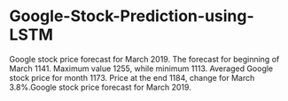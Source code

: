# Google-Stock-Prediction-using-LSTM

Google stock price forecast for March 2019.
The forecast for beginning of March 1141. Maximum value 1255, while minimum 1113. Averaged Google stock price for month 1173. Price at the end 1184, change for March 3.8%.Google stock price forecast for March 2019.
